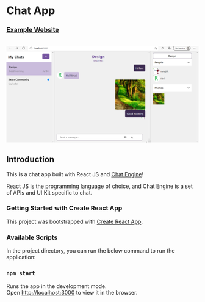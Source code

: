 # Chat App

### [Example Website](https://chat-app-netajik.netlify.app/)

<br/>![Chat app Build with Chat Engine](/src/images/chat-app-image.PNG)

## Introduction

This is a chat app built with React JS and [Chat Engine](https://chatengine.io)!

React JS is the programming language of choice, and Chat Engine is a set of APIs and UI Kit specific to chat.


### Getting Started with Create React App

This project was bootstrapped with [Create React App](https://github.com/facebook/create-react-app).

### Available Scripts

In the project directory, you can run the below command to run the application:

### `npm start`

Runs the app in the development mode.\
Open [http://localhost:3000](http://localhost:3000) to view it in the browser.


